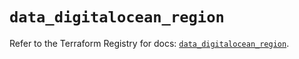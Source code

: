 # `data_digitalocean_region`

Refer to the Terraform Registry for docs: [`data_digitalocean_region`](https://registry.terraform.io/providers/digitalocean/digitalocean/2.61.0/docs/data-sources/region).
